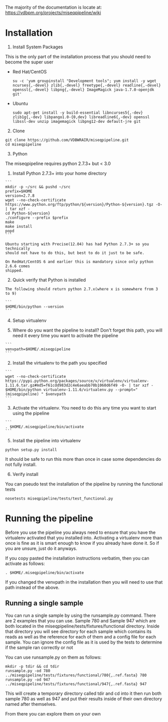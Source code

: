 The majority of the documentation is locate at:
https://vdbpm.org/projects/miseqpipeline/wiki

# Installation

1. Install System Packages

  This is the only part of the installation process that you should need to become the super user

  - Red Hat/CentOS
  
    ```
    su -c 'yum groupinstall "Development tools"; yum install -y wget ncurses{,-devel} zlib{,-devel} freetype{,-devel} readline{,-devel} openssl{,-devel} libpng{,-devel} ImageMagick java-1.7.0-openjdk git'
    ```
  
  - Ubuntu
  
    ```
    sudo apt-get install -y build-essential libncurses5{,-dev} zlib1g{,-dev} libpango1.0-{0,dev} libreadline6{,-dev} openssl libssl-dev unzip imagemagick libpng12-dev default-jre git
    ```

2. Clone

  ```
  git clone https://github.com/VDBWRAIR/miseqpipeline.git
  cd miseqpipeline
  ```

3. Python

  The miseqpipeline requires python 2.7.3+ but < 3.0

  1. Install Python 2.7.3+ into your home directory

    ```
    mkdir -p ~/src && pushd ~/src
    prefix=$HOME
    version=2.7.8
    wget --no-check-certificate https://www.python.org/ftp/python/${version}/Python-${version}.tgz -O- | tar xzf -
    cd Python-${version}
    ./configure --prefix $prefix
    make
    make install
    popd
    ```
    
    Ubuntu starting with Precise(12.04) has had Python 2.7.3+ so you technically 
    should not have to do this, but best to do it just to be safe.

    On RedHat/CentOS 6 and earlier this is mandatory since only python 2.6.6 comes
    shipped.

  2. Quick verify that Python is installed

    The following should return python 2.7.x(where x is somewhere from 3 to 9)

    ```
    $HOME/bin/python --version
    ```

4. Setup virtualenv
  
  
  1. Where do you want the pipeline to install? Don't forget this path, you will need it every time you want to activate the pipeline

    ```
    venvpath=$HOME/.miseqpipeline
    ```

  2. Install the virtualenv to the path you specified

    ```
    wget --no-check-certificate https://pypi.python.org/packages/source/v/virtualenv/virtualenv-1.11.6.tar.gz#md5=f61cdd983d2c4e6aeabb70b1060d6f49 -O- | tar xzf -
    $HOME/bin/python virtualenv-1.11.6/virtualenv.py --prompt="(miseqpipeline) " $venvpath 
    ```

  3. Activate the virtualenv. You need to do this any time you want to start using the pipeline

    ```
    . $HOME/.miseqpipeline/bin/activate
    ```

5. Install the pipeline into virtualenv

  ```
  python setup.py install
  ```

  It should be safe to run this more than once in case some dependencies do not fully install.

6. Verify install

  You can pseudo test the installation of the pipeline by running the functional tests

  ```
  nosetests miseqpipeline/tests/test_functional.py
  ```

# Running the pipeline

  Before you use the pipeline you always need to ensure that you have the virtualenv activated that you installed into. Activating a virtualenv more than once is fine as it is smart enough to know if you already have done it. So if you are unsure, just do it anyways.
  
  If you copy pasted the installation instructions verbatim, then you can activate as follows:
  
  ```
  . $HOME/.miseqpipeline/bin/activate
  ```
  
  If you changed the venvpath in the installation then you will need to use that path instead of the above.

## Running a single sample

  You can run a single sample by using the runsample.py command. There are 2 examples that you can use. Sample 780 and Sample 947 which are both located in the
  miseqpipeline/tests/fixtures/functional directory.
  Inside that directory you will see directory for each sample which contains its reads as well as the reference for each of them and a config file for each sample. You can ignore the config file
  as it is used by the tests to determine if the sample ran correctly or not

  You can use runsample.py on them as follows:

  ```
  mkdir -p tdir && cd tdir
  runsample.py -od 780 ../miseqpipeline/tests/fixtures/functional/780{,.ref.fasta} 780
  runsample.py -od 947 ../miseqpipeline/tests/fixtures/functional/947{,.ref.fasta} 947
  ```

  This will create a temporary directory called tdir and cd into it then run both sample 780 as well as 947
  and put their results inside of their own directory named after themselves.

  From there you can explore them on your own

